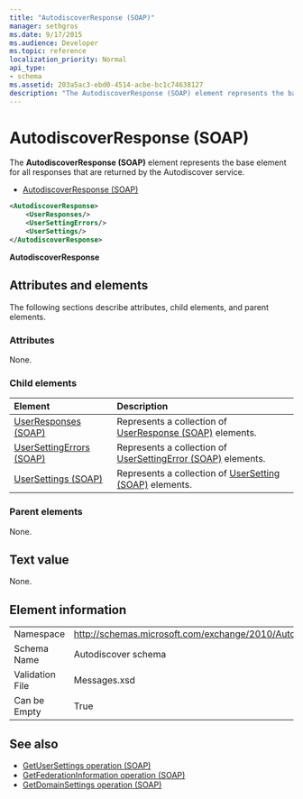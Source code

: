 ```yaml
---
title: "AutodiscoverResponse (SOAP)"
manager: sethgros
ms.date: 9/17/2015
ms.audience: Developer
ms.topic: reference
localization_priority: Normal
api_type:
- schema
ms.assetid: 203a5ac3-ebd0-4514-acbe-bc1c74638127
description: "The AutodiscoverResponse (SOAP) element represents the base element for all responses that are returned by the Autodiscover service."
---
```


# AutodiscoverResponse (SOAP)

The **AutodiscoverResponse (SOAP)** element represents the base element for all responses that are returned by the Autodiscover service. 
  
- [AutodiscoverResponse (SOAP)](autodiscoverresponse-soap.md)
  
```XML
<AutodiscoverResponse>
    <UserResponses/>
    <UserSettingErrors/>
    <UserSettings/>
</AutodiscoverResponse>

```

 **AutodiscoverResponse**
## Attributes and elements

The following sections describe attributes, child elements, and parent elements.
  
### Attributes

None.
  
### Child elements

|**Element**|**Description**|
|:-----|:-----|
|[UserResponses (SOAP)](userresponses-soap.md) <br/> |Represents a collection of [UserResponse (SOAP)](userresponse-soap.md) elements.  <br/> |
|[UserSettingErrors (SOAP)](usersettingerrors-soap.md) <br/> |Represents a collection of [UserSettingError (SOAP)](usersettingerror-soap.md) elements.  <br/> |
|[UserSettings (SOAP)](usersettings-soap.md) <br/> |Represents a collection of [UserSetting (SOAP)](usersetting-soap.md) elements.  <br/> |
   
### Parent elements

None.
  
## Text value

None.
  
## Element information

|||
|:-----|:-----|
|Namespace  <br/> |http://schemas.microsoft.com/exchange/2010/Autodiscover  <br/> |
|Schema Name  <br/> |Autodiscover schema  <br/> |
|Validation File  <br/> |Messages.xsd  <br/> |
|Can be Empty  <br/> |True  <br/> |
   
## See also

- [GetUserSettings operation (SOAP)](getusersettings-operation-soap.md)
- [GetFederationInformation operation (SOAP)](getfederationinformation-operation-soap.md)
- [GetDomainSettings operation (SOAP)](getdomainsettings-operation-soap.md)

